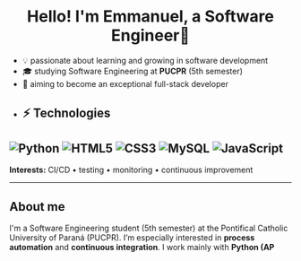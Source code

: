 <h1 align="center">Hello! I'm Emmanuel, a Software Engineer👋</h1>

- 💡 passionate about learning and growing in software development  
- 🎓 studying Software Engineering at **PUCPR** (5th semester)  
- 🎯 aiming to become an exceptional full-stack developer
- ## ⚡ Technologies
![Python](https://img.shields.io/badge/-Python-black?style=flat-square&logo=Python)
![HTML5](https://img.shields.io/badge/-HTML5-E34F26?style=flat-square&logo=html5&logoColor=white)
![CSS3](https://img.shields.io/badge/-CSS3-1572B6?style=flat-square&logo=css3)
![MySQL](https://img.shields.io/badge/-MySQL-black?style=flat-square&logo=mysql)
![JavaScript](https://img.shields.io/badge/-JavaScript-black?style=flat-square&logo=javascript)
---
**Interests:** CI/CD • testing • monitoring • continuous improvement

---

## About me

I'm a Software Engineering student (5th semester) at the Pontifical Catholic University of Paraná (PUCPR).
I’m especially interested in **process automation** and **continuous integration**. I work mainly with
**Python (AP**


